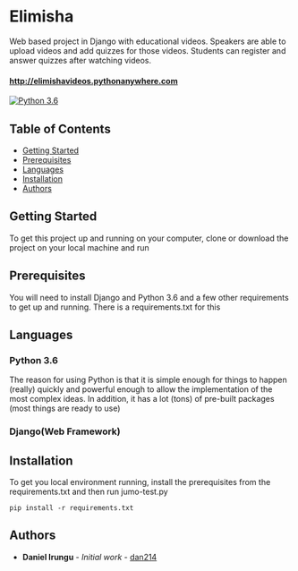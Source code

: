 # Elimisha

Web based project in Django with educational videos. Speakers are able to upload videos and add quizzes for those videos. Students can register and answer quizzes after watching videos.

#### http://elimishavideos.pythonanywhere.com

[![Python 3.6](https://img.shields.io/badge/python-3.6-blue.svg)](https://www.python.org/downloads/release/python-360/)

Table of Contents
-----------------

  * [Getting Started](#getting-started)
  * [Prerequisites](#prerequisites)
  * [Languages](#languages)
  * [Installation](#installation)
  * [Authors](#authors)

## Getting Started

To get this project up and running on your computer, clone or download the project on your local machine and run 

## Prerequisites

You will need to install Django and Python 3.6 and a few other requirements to get up and running. There is a requirements.txt for this

## Languages

### Python 3.6
The reason for using Python is that it is simple enough for things to happen (really) quickly and powerful enough to allow the implementation of the most complex ideas. In addition, it has a lot (tons) of pre-built packages (most things are ready to use)

### Django(Web Framework)


## Installation

To get you local environment running, install the prerequisites from the requirements.txt and then run jumo-test.py

```
pip install -r requirements.txt
```

## Authors

* **Daniel Irungu** - *Initial work* - [dan214](https://github.com/dan214)


